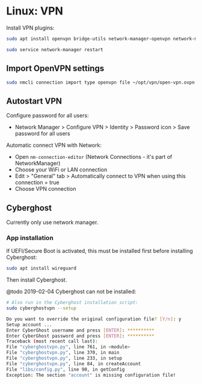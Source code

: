 # Linux: VPN

Install VPN plugins:

```bash
sudo apt install openvpn bridge-utils network-manager-openvpn network-manager-openvpn-gnome network-manager-pptp network-manager-pptp-gnome network-manager-vpnc network-manager-vpnc-gnome network-manager-openconnect network-manager-openconnect-gnome

sudo service network-manager restart
```

## Import OpenVPN settings

```bash
sudo nmcli connection import type openvpn file ~/opt/vpn/open-vpn.ovpn
```

## Autostart VPN

Configure password for all users:

* Network Manager > Configure VPN > Identity > Password icon > Save password for all users

Automatic connect VPN with Network:

* Open `nm-connection-editor` (Network Connections - it's part of NetworkManager)
* Choose your WiFi or LAN connection
* Edit > "General" tab > Automatically connect to VPN when using this connection = true
* Choose VPN connection

## Cyberghost

Currently only use network manager.

### App installation

If UEFI/Secure Boot is activated, this must be installed first before installing Cyberghost:

```bash
sudo apt install wireguard
```

Then install Cyberghost.

@todo 2019-02-04 Cyberghost can not be installed:

```bash
# Also run in the Cyberghost installation script:
sudo cyberghostvpn --setup

Do you want to override the original configuration file? [Y/n]: y
Setup account ...
Enter CyberGhost username and press [ENTER]: **********
Enter CyberGhost password and press [ENTER]: **********
Traceback (most recent call last):
File "cyberghostvpn.py", line 761, in <module>
File "cyberghostvpn.py", line 370, in main
File "cyberghostvpn.py", line 233, in setup
File "cyberghostvpn.py", line 84, in createAccount
File "libs/config.py", line 90, in getConfig
Exception: The section "account" is missing configuration file!
```
